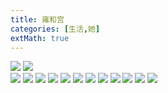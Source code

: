 ```yaml
---
title: 雍和宫
categories: [生活,她]
extMath: true
---
```


![](/assets/2024/01/06/IMG_2506.jpg)
![](/assets/2024/01/06/IMG_2507.jpg)  
![](/assets/2024/01/06/IMG_2508.jpg)
![](/assets/2024/01/06/IMG_2509.jpg)
![](/assets/2024/01/06/IMG_2512.jpg)
![](/assets/2024/01/06/IMG_2513.jpg)
![](/assets/2024/01/06/IMG_2514.jpg)
![](/assets/2024/01/06/IMG_2515.jpg)
![](/assets/2024/01/06/IMG_2518.jpg)
![](/assets/2024/01/06/IMG_2519.jpg)
![](/assets/2024/01/06/IMG_2521.jpg)
![](/assets/2024/01/06/IMG_2522.jpg)
![](/assets/2024/01/06/IMG_2523.jpg)
![](/assets/2024/01/06/IMG_2524.jpg)
